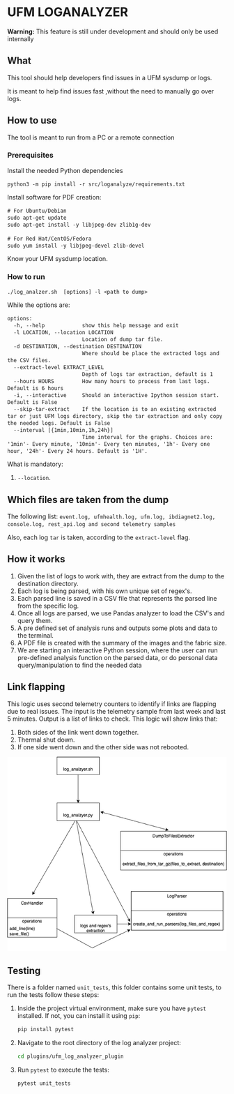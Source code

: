 # UFM LOGANALYZER

**Warning:** This feature is still under development and should only be used internally

## What
This tool should help developers find issues in a UFM sysdump or logs.

It is meant to help find issues fast ,without the need to manually go over logs.

## How to use
The tool is meant to run from a PC or a remote connection

### Prerequisites
Install the needed Python dependencies
```
python3 -m pip install -r src/loganalyze/requirements.txt
```
Install software for PDF creation:
```
# For Ubuntu/Debian
sudo apt-get update
sudo apt-get install -y libjpeg-dev zlib1g-dev

# For Red Hat/CentOS/Fedora
sudo yum install -y libjpeg-devel zlib-devel
```
Know your UFM sysdump location.

### How to run
```
./log_analzer.sh  [options] -l <path to dump>
```

While the options are:
```
options:
  -h, --help            show this help message and exit
  -l LOCATION, --location LOCATION
                        Location of dump tar file.
  -d DESTINATION, --destination DESTINATION
                        Where should be place the extracted logs and the CSV files.
  --extract-level EXTRACT_LEVEL
                        Depth of logs tar extraction, default is 1
  --hours HOURS         How many hours to process from last logs. Default is 6 hours
  -i, --interactive     Should an interactive Ipython session start. Default is False
  --skip-tar-extract    If the location is to an existing extracted tar or just UFM logs directory, skip the tar extraction and only copy the needed logs. Default is False
  --interval [{1min,10min,1h,24h}]
                        Time interval for the graphs. Choices are: '1min'- Every minute, '10min'- Every ten minutes, '1h'- Every one hour, '24h'- Every 24 hours. Default is '1H'.
  ```

What is mandatory:
1. `--location`.

## Which files are taken from the dump
The following list: `event.log, ufmhealth.log, ufm.log, ibdiagnet2.log, console.log, rest_api.log and second telemetry samples`

Also, each log `tar` is taken, according to the `extract-level` flag.
## How it works
1. Given the list of logs to work with, they are extract from the dump to the destination directory.
2. Each log is being parsed, with his own unique set of regex's.
3. Each parsed line is saved in a CSV file that represents the parsed line from the specific log.
4. Once all logs are parsed, we use Pandas analyzer to load the CSV's and query them.
5. A pre defined set of analysis runs and outputs some plots and data to the terminal.
6. A PDF file is created with the summary of the images and the fabric size.
7. We are starting an interactive Python session, where the user can run pre-defined analysis function on the parsed data, or do personal data query/manipulation to find the needed data

## Link flapping
This logic uses second telemetry counters to identify if links are flapping due to real issues.
The input is the telemetry sample from last week and last 5 minutes.
Output is a list of links to check.
This logic will show links that:
1. Both sides of the link went down together.
2. Thermal shut down.
3. If one side went down and the other side was not rebooted.

![Tool flow](img/loganalzer.png)

## Testing

There is a folder named `unit_tests`, this folder contains some unit tests, to run the tests follow these steps:

1. Inside the project virtual environment, make sure you have `pytest` installed.
  If not, you can install it using `pip`:
   ```bash
   pip install pytest
2. Navigate to the root directory of the log analyzer project:
    ```bash
    cd plugins/ufm_log_analyzer_plugin
3. Run `pytest` to execute the tests:
    ```bash
    pytest unit_tests